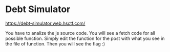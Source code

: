 # Debt Simulator

https://debt-simulator.web.hsctf.com/

You have to analize the js source code. You will see a fetch code for all possible function. Simply edit the function for the post with what you see in the file of function.
Then you will see the flag :)